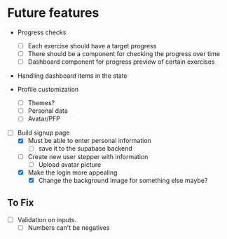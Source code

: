 # Future features

- Progress checks
    - [ ] Each exercise should have a target progress
    - [ ] There should be a component for checking the progress over time
    - [ ] Dashboard component for progress preview of certain exercises

- Handling dashboard items in the state

- Profile customization
    - [ ] Themes?
    - [ ] Personal data
    - [ ] Avatar/PFP
    
- [ ] Build signup page
    - [x] Must be able to enter personal information
        - [ ] save it to the supabase backend
    - [ ] Create new user stepper with information
        - [ ] Upload avatar picture
    - [x] Make the login more appealing 
        - [x] Change the background image for something else maybe?

## To Fix

- [ ] Validation on inputs.
    - [ ] Numbers can't be negatives